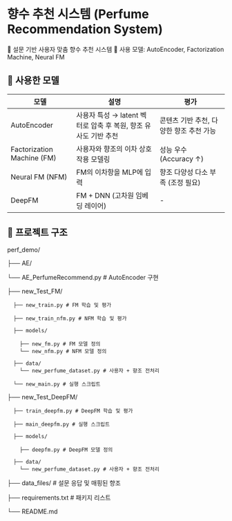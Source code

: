 # 향수 추천 시스템 (Perfume Recommendation System)

🧠 설문 기반 사용자 맞춤 향수 추천 시스템
📂 사용 모델: AutoEncoder, Factorization Machine, Neural FM

## 🧠 사용한 모델

| 모델 | 설명 | 평가 |
|-------------------------------|----------------------------------------------------------------|----------------------------------------|
|          AutoEncoder          | 사용자 특성 → latent 벡터로 압축 후 복원, 향조 유사도 기반 추천 | 콘텐츠 기반 추천, 다양한 향조 추천 가능 |
|   Factorization Machine (FM)  |              사용자와 향조의 이차 상호작용 모델링               |         성능 우수 (Accuracy ↑)         |
|        Neural FM (NFM)        |                    FM의 이차항을 MLP에 입력                    |    향조 다양성 다소 부족 (조정 필요)    |
|            DeepFM             |              FM + DNN (고차원 임베딩 레이어)                   |                    -                   |

## 📁 프로젝트 구조
perf_demo/

├── AE/
  
  └── AE_PerfumeRecommend.py   # AutoEncoder 구현
  
  ├── new_Test_FM/

      ├── new_train.py # FM 학습 및 평가
  
      ├── new_train_nfm.py # NFM 학습 및 평가
  
      ├── models/
  
        ├── new_fm.py # FM 모델 정의
        └── new_nfm.py # NFM 모델 정의
  
      ├── data/
        └── new_perfume_dataset.py # 사용자 + 향조 전처리
  
      └── new_main.py # 실행 스크립트

  ├── new_Test_DeepFM/

      ├── train_deepfm.py # DeepFM 학습 및 평가
  
      ├── main_deepfm.py # 실행 스크립트 
  
      ├── models/
  
        ├── deepfm.py # DeepFM 모델 정의
  
      ├── data/
        └── new_perfume_dataset.py # 사용자 + 향조 전처리
  
  ├── data_files/ # 설문 응답 및 매핑된 향조

  ├── requirements.txt # 패키지 리스트

  └── README.md

